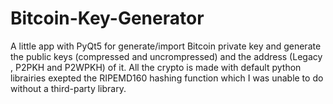 # Bitcoin-Key-Generator

A little app with PyQt5 for generate/import Bitcoin private key and generate the public keys (compressed and uncrompressed) and the address (Legacy , P2PKH and P2WPKH)
of it. All the crypto is made with default python librairies exepted the RIPEMD160 hashing function which I was unable to do without a third-party library.
